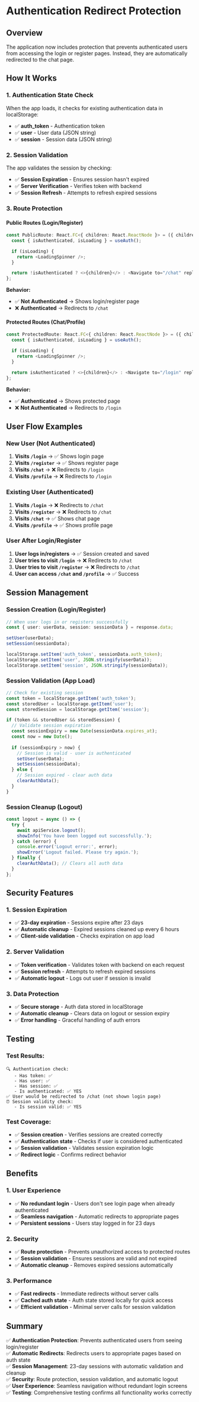 # Authentication Redirect Protection

## Overview
The application now includes protection that prevents authenticated users from accessing the login or register pages. Instead, they are automatically redirected to the chat page.

## How It Works

### 1. Authentication State Check
When the app loads, it checks for existing authentication data in localStorage:
- ✅ **auth_token** - Authentication token
- ✅ **user** - User data (JSON string)
- ✅ **session** - Session data (JSON string)

### 2. Session Validation
The app validates the session by checking:
- ✅ **Session Expiration** - Ensures session hasn't expired
- ✅ **Server Verification** - Verifies token with backend
- ✅ **Session Refresh** - Attempts to refresh expired sessions

### 3. Route Protection

#### **Public Routes (Login/Register)**
```typescript
const PublicRoute: React.FC<{ children: React.ReactNode }> = ({ children }) => {
  const { isAuthenticated, isLoading } = useAuth();

  if (isLoading) {
    return <LoadingSpinner />;
  }

  return !isAuthenticated ? <>{children}</> : <Navigate to="/chat" replace />;
};
```

**Behavior:**
- ✅ **Not Authenticated** → Shows login/register page
- ❌ **Authenticated** → Redirects to `/chat`

#### **Protected Routes (Chat/Profile)**
```typescript
const ProtectedRoute: React.FC<{ children: React.ReactNode }> = ({ children }) => {
  const { isAuthenticated, isLoading } = useAuth();

  if (isLoading) {
    return <LoadingSpinner />;
  }

  return isAuthenticated ? <>{children}</> : <Navigate to="/login" replace />;
};
```

**Behavior:**
- ✅ **Authenticated** → Shows protected page
- ❌ **Not Authenticated** → Redirects to `/login`

## User Flow Examples

### **New User (Not Authenticated)**
1. **Visits `/login`** → ✅ Shows login page
2. **Visits `/register`** → ✅ Shows register page
3. **Visits `/chat`** → ❌ Redirects to `/login`
4. **Visits `/profile`** → ❌ Redirects to `/login`

### **Existing User (Authenticated)**
1. **Visits `/login`** → ❌ Redirects to `/chat`
2. **Visits `/register`** → ❌ Redirects to `/chat`
3. **Visits `/chat`** → ✅ Shows chat page
4. **Visits `/profile`** → ✅ Shows profile page

### **User After Login/Register**
1. **User logs in/registers** → ✅ Session created and saved
2. **User tries to visit `/login`** → ❌ Redirects to `/chat`
3. **User tries to visit `/register`** → ❌ Redirects to `/chat`
4. **User can access `/chat` and `/profile`** → ✅ Success

## Session Management

### **Session Creation (Login/Register)**
```typescript
// When user logs in or registers successfully
const { user: userData, session: sessionData } = response.data;

setUser(userData);
setSession(sessionData);

localStorage.setItem('auth_token', sessionData.auth_token);
localStorage.setItem('user', JSON.stringify(userData));
localStorage.setItem('session', JSON.stringify(sessionData));
```

### **Session Validation (App Load)**
```typescript
// Check for existing session
const token = localStorage.getItem('auth_token');
const storedUser = localStorage.getItem('user');
const storedSession = localStorage.getItem('session');

if (token && storedUser && storedSession) {
  // Validate session expiration
  const sessionExpiry = new Date(sessionData.expires_at);
  const now = new Date();
  
  if (sessionExpiry > now) {
    // Session is valid - user is authenticated
    setUser(userData);
    setSession(sessionData);
  } else {
    // Session expired - clear auth data
    clearAuthData();
  }
}
```

### **Session Cleanup (Logout)**
```typescript
const logout = async () => {
  try {
    await apiService.logout();
    showInfo('You have been logged out successfully.');
  } catch (error) {
    console.error('Logout error:', error);
    showError('Logout failed. Please try again.');
  } finally {
    clearAuthData(); // Clears all auth data
  }
};
```

## Security Features

### **1. Session Expiration**
- ✅ **23-day expiration** - Sessions expire after 23 days
- ✅ **Automatic cleanup** - Expired sessions cleaned up every 6 hours
- ✅ **Client-side validation** - Checks expiration on app load

### **2. Server Validation**
- ✅ **Token verification** - Validates token with backend on each request
- ✅ **Session refresh** - Attempts to refresh expired sessions
- ✅ **Automatic logout** - Logs out user if session is invalid

### **3. Data Protection**
- ✅ **Secure storage** - Auth data stored in localStorage
- ✅ **Automatic cleanup** - Clears data on logout or session expiry
- ✅ **Error handling** - Graceful handling of auth errors

## Testing

### **Test Results:**
```
🔍 Authentication check:
   - Has token: ✅
   - Has user: ✅
   - Has session: ✅
   - Is authenticated: ✅ YES
✅ User would be redirected to /chat (not shown login page)
⏰ Session validity check:
   - Is session valid: ✅ YES
```

### **Test Coverage:**
- ✅ **Session creation** - Verifies sessions are created correctly
- ✅ **Authentication state** - Checks if user is considered authenticated
- ✅ **Session validation** - Validates session expiration logic
- ✅ **Redirect logic** - Confirms redirect behavior

## Benefits

### **1. User Experience**
- ✅ **No redundant login** - Users don't see login page when already authenticated
- ✅ **Seamless navigation** - Automatic redirects to appropriate pages
- ✅ **Persistent sessions** - Users stay logged in for 23 days

### **2. Security**
- ✅ **Route protection** - Prevents unauthorized access to protected routes
- ✅ **Session validation** - Ensures sessions are valid and not expired
- ✅ **Automatic cleanup** - Removes expired sessions automatically

### **3. Performance**
- ✅ **Fast redirects** - Immediate redirects without server calls
- ✅ **Cached auth state** - Auth state stored locally for quick access
- ✅ **Efficient validation** - Minimal server calls for session validation

## Summary

✅ **Authentication Protection**: Prevents authenticated users from seeing login/register  
✅ **Automatic Redirects**: Redirects users to appropriate pages based on auth state  
✅ **Session Management**: 23-day sessions with automatic validation and cleanup  
✅ **Security**: Route protection, session validation, and automatic logout  
✅ **User Experience**: Seamless navigation without redundant login screens  
✅ **Testing**: Comprehensive testing confirms all functionality works correctly
